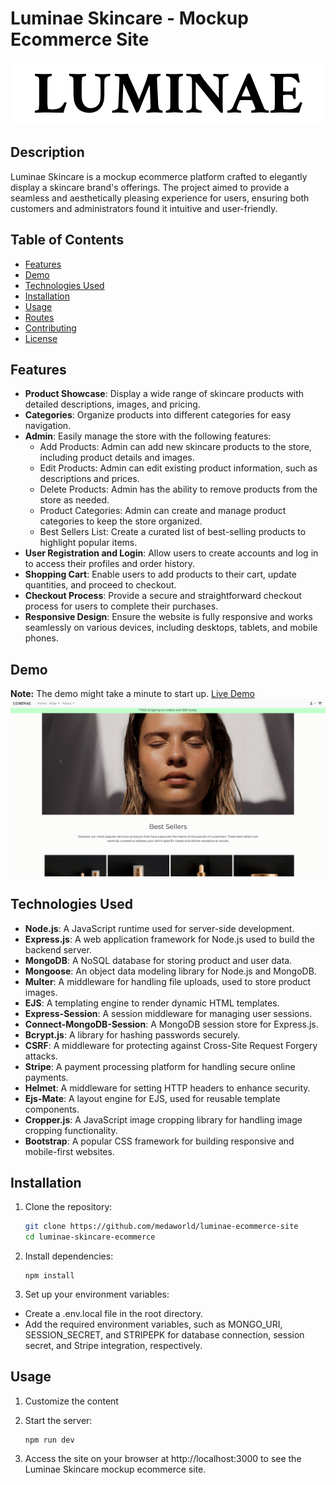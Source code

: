 # Luminae Skincare - Mockup Ecommerce Site

![Luminae Skincare Logo](/public/images/logo.png)

## Description

Luminae Skincare is a mockup ecommerce platform crafted to elegantly display a skincare brand's offerings. The project aimed to provide a seamless and aesthetically pleasing experience for users, ensuring both customers and administrators found it intuitive and user-friendly.

## Table of Contents

- [Features](#features)
- [Demo](#demo)
- [Technologies Used](#technologies-used)
- [Installation](#installation)
- [Usage](#usage)
- [Routes](#routes)
- [Contributing](#contributing)
- [License](#license)

## Features

- **Product Showcase**: Display a wide range of skincare products with detailed descriptions, images, and pricing.
- **Categories**: Organize products into different categories for easy navigation.
- **Admin**: Easily manage the store with the following features:
  - Add Products: Admin can add new skincare products to the store, including product details and images.
  - Edit Products: Admin can edit existing product information, such as descriptions and prices.
  - Delete Products: Admin has the ability to remove products from the store as needed.
  - Product Categories: Admin can create and manage product categories to keep the store organized.
  - Best Sellers List: Create a curated list of best-selling products to highlight popular items.
- **User Registration and Login**: Allow users to create accounts and log in to access their profiles and order history.
- **Shopping Cart**: Enable users to add products to their cart, update quantities, and proceed to checkout.
- **Checkout Process**: Provide a secure and straightforward checkout process for users to complete their purchases.
- **Responsive Design**: Ensure the website is fully responsive and works seamlessly on various devices, including desktops, tablets, and mobile phones.

## Demo

**Note:** The demo might take a minute to start up.
[Live Demo](https://luminae-ecom.onrender.com/)
![Screenshot](/public/images/screenshot.png)

## Technologies Used

- **Node.js**: A JavaScript runtime used for server-side development.
- **Express.js**: A web application framework for Node.js used to build the backend server.
- **MongoDB**: A NoSQL database for storing product and user data.
- **Mongoose**: An object data modeling library for Node.js and MongoDB.
- **Multer**: A middleware for handling file uploads, used to store product images.
- **EJS**: A templating engine to render dynamic HTML templates.
- **Express-Session**: A session middleware for managing user sessions.
- **Connect-MongoDB-Session**: A MongoDB session store for Express.js.
- **Bcrypt.js**: A library for hashing passwords securely.
- **CSRF**: A middleware for protecting against Cross-Site Request Forgery attacks.
- **Stripe**: A payment processing platform for handling secure online payments.
- **Helmet**: A middleware for setting HTTP headers to enhance security.
- **Ejs-Mate**: A layout engine for EJS, used for reusable template components.
- **Cropper.js**: A JavaScript image cropping library for handling image cropping functionality.
- **Bootstrap**: A popular CSS framework for building responsive and mobile-first websites.

## Installation

1. Clone the repository:

   ```bash
   git clone https://github.com/medaworld/luminae-ecommerce-site
   cd luminae-skincare-ecommerce
   ```

2. Install dependencies:

   ```
   npm install
   ```

3. Set up your environment variables:

- Create a .env.local file in the root directory.
- Add the required environment variables, such as MONGO_URI, SESSION_SECRET, and STRIPEPK for database connection, session secret, and Stripe integration, respectively.

## Usage

1. Customize the content

2. Start the server:

   ```
   npm run dev
   ```

3. Access the site on your browser at http://localhost:3000 to see the Luminae Skincare mockup ecommerce site.
